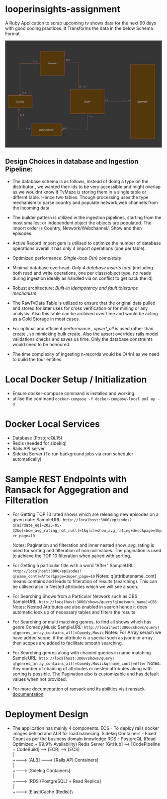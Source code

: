 # looperinsights-assignment
A Ruby Application to scrap upcoming tv shows data for the next 90 days with good coding practices. It Transforms the data in the below Schema Format.

![alt text](image.png)

## Design Choices in database and Ingestion Pipeline:

- The database schema is as follows, instead of doing a type on the distributor , we wanted their ids to be very accessible and might overlap as we wouldnt know if TvMaze is storing them in a single table or differnt table. Hence two tables. Though processing uses the type mechanism to parse country and populate network,web channels from the incoming data
- The builder pattern is utilized in the ingestion pipelines, starting from the most smallest or independent object the objects are populated. The import order is Country, Network/Webchannel/, Show and then episodes.
- Active Record Import gem is utilised to optimize the number of database operations overall it has only 4 import operations (one per table).
- Optimized performance: *Single-loop O(n) complexity*
- Minimal database overhead: *Only 4 database inserts total* (including both read and write operations, one per class/object type, no reads during ingestion ideally as handled via on conflict to get back the id)
- Robust architecture: *Built-in idempotency and fault tolerance mechanism*

- The RawTvData Table is utilized to ensure that the original data pulled and stored for later uses for cross verification or for mining or any analysis. Also this table can be archived over time and would be acting as a Cold Storage in most cases.

- For optimal and efficient performance , *upsert_all* is used rather than create , so mimicking bulk create. Also the upsert overrides rails model validations checks and saves us time. Only the database constraints would need to be honoured.
- The time complexity of ingesting n-records would be O(4n) as we need to build the four entities.


# Local Docker Setup / Initialization
- Ensure docker-compose command is installed and working.
- utilise the command ``` docker-compose -f docker-compose-local.yml up -d ```

# Docker Local Services
- Database (PostgreQL15)
- Redis (needed for sidekiq)
- Rails API server 
- Sidekiq Server (To run background jobs via cron scheduler automatically)

# Sample REST Endpoints with Ransack for Aggegration and Filteration

- For Getting TOP 10 rated shows which are releasing new episodes on a given date:
    SampleURL: ``` http://localhost:3000/episodes?q[airdate_eq]=2025-05-22&q[show_avg_rating_not_null]=1&q[s]=show_avg_rating+desc&page=1&per_page=10 ```
    
    Notes: Pagination and filteration and inner nested show_avg_rating is used for sorting and filteration of non null values. The pagination is used to achieve the TOP 10 filteration when paired with sorting.
- For Getting a particular title with a word "After"
    SampleURL: ``` http://localhost:3000/episodes?q[name_cont]=After&page=1&per_page=10 ```
    Notes: q[attributename_cont] means contains and leads to filteration of results (searching). This can be utilised also in Nested attributes which we will see a soon.

- For Searching Shows from a Particular Network such as CBS
    SampleURL: ``` http://localhost:3000/shows/query?q[network_name]=CBS ```
    Notes: Nested Attributes are also enabled in search hence it does automatic look up of necessary tables and filters the results
- For Searching or multi matching genres, to find all shows which has genre Comedy,Music
    SampleURL: ```http://localhost:3000/shows/query?q[genres_array_contains_all]=Comedy,Music```
    Notes: For Array serach we have added scope, if the attribute is a special such as jsonb or array then scopes are added to facilitate smooth searching.
- For Searching genres along with chained queries in name matching
    SampleURL: ```http://localhost:3000/shows/query?q[genres_array_contains_all]=Comedy,Music&q[name_cont]=After```
    Notes: Any number of chaining of attributes or nested attributes along with sorting is possible. The Pagination also is customizable and has default values when not provided.

- For more documentation of ransack and its abilities visit [ransack-documentation](https://activerecord-hackery.github.io/ransack/)

# Deployment Design

- The application has mainly 4 components.
ECS - To deploy rails docker images behind and ALB for load balancing.
Sidekiq Containers - Fixed Count as per the business domain knowledge
RDS - PostgreQL (Read Optimized + 99.9% Availability)
Redis Server
[GitHub] --> [CodePipeline + CodeBuild] --> [ECR] --> [ECS] \
                                                    | \
                                                    +---> [ALB] ---> [Rails API Containers]\
                                                    |\
                                                    +---> [Sidekiq Containers]\
                                                    |\
                                                    +---> [RDS (PostgreSQL) + Read Replica]\
                                                    |\
                                                    +---> [ElastiCache (Redis)]\